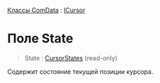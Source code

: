﻿---
Keywords: State
Link: .ICursor.@State
---

[Классы ComData](topic:.Custom.ComData.Default) : [ICursor](Default)

# Поле State

> State : [CursorStates](CursorStates) (read-only)

Содержит состояние текущей позиции курсора.


